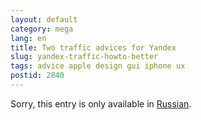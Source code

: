 ```yaml
---
layout: default
category: mega
lang: en
title: Two traffic advices for Yandex
slug: yandex-traffic-howto-better
tags: advice apple design gui iphone ux 
postid: 2840
---
```

<p>Sorry, this entry is only available in <a href="http://mega.genn.org/export/getposts.php">Russian</a>.</p>